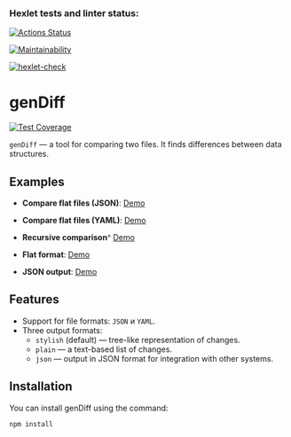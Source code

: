 ### Hexlet tests and linter status:
[![Actions Status](https://github.com/YuWizz/frontend-project-46/actions/workflows/hexlet-check.yml/badge.svg)](https://github.com/YuWizz/frontend-project-46/actions)

[![Maintainability](https://api.codeclimate.com/v1/badges/02caa56d1dadf775f8ea/maintainability)](https://codeclimate.com/github/YuWizz/frontend-project-46/maintainability)

[![hexlet-check](https://github.com/YuWizz/frontend-project-46/actions/workflows/hexlet-check.yml/badge.svg)](https://github.com/YuWizz/frontend-project-46/actions/workflows/hexlet-check.yml)


# genDiff

[![Test Coverage](https://api.codeclimate.com/v1/badges/02caa56d1dadf775f8ea/test_coverage)](https://codeclimate.com/github/YuWizz/frontend-project-46/test_coverage)

`genDiff` — a tool for comparing two files. It finds differences between data structures.

## Examples

- **Compare flat files (JSON)**:
    [Demo](https://asciinema.org/a/VuteGaBhhIkXV8ChXvLLXRT6o)

- **Compare flat files (YAML)**:
    [Demo](https://asciinema.org/a/8T2V43zGHk4sGPfVh8JL7gnd2)

- **Recursive comparison**^
    [Demo](https://asciinema.org/a/CAl3sXwFdaKuNPQhF1x4xVHE1)

- **Flat format**:
    [Demo](https://asciinema.org/a/WJxJAcERbruxS9GnKcKHYuMlx)

- **JSON output**:
    [Demo](https://asciinema.org/a/j60xc30mYiNPh1cgsHcIWoB9L)

## Features

- Support for file formats: `JSON` и `YAML`.
- Three output formats:
  - `stylish` (default) — tree-like representation of changes.
  - `plain` — a text-based list of changes.
  - `json` — output in JSON format for integration with other systems.

## Installation

You can install genDiff using the command:

```bash
npm install
